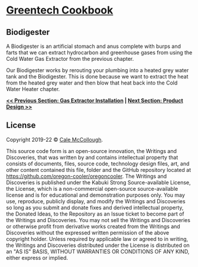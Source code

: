# [Greentech Cookbook](../)

## Biodigester

A Biodigester is an artificial stomach and anus complete with burps and farts that we can extract hydrocarbon and greenhouse gases from using the Cold Water Gas Extractor from the previous chapter.

Our Biodigester works by rerouting your plumbing into a heated grey water tank and the Biodigester. This is done because we want to extract the heat from the heated grey water and then blow that heat back into the Cold Water Heater chapter.

**[<< Previous Section: Gas Extractor Installation](../gas_extractor/installation) | [Next Section: Product Design >>](product_design.md)**

## License

Copyright 2019-22 © [Cale McCollough](https://cookingwithcale.org).

This source code form is an open-source innovation, the Writings and Discoveries, that was written by and contains intellectual property that consists of documents, files, source code, technology design files, art, and other content contained this file, folder and the GitHub repository located at <https://github.com/oregon-cooler/oregoncooler>. The Writings and Discoveries is published under the Kabuki Strong Source-available License, the License, which is a non-commercial open-source source-available license and is for educational and demonstration purposes only. You may use, reproduce, publicly display, and modify the Writings and Discoveries so long as you submit and donate fixes and derived intellectual property, the Donated Ideas, to the Repository as an Issue ticket to become part of the Writings and Discoveries. You may not sell the Writings and Discoveries or otherwise profit from derivative works created from the Writings and Discoveries without the expressed written permission of the above copyright holder. Unless required by applicable law or agreed to in writing, the Writings and Discoveries distributed under the License is distributed on an "AS IS" BASIS, WITHOUT WARRANTIES OR CONDITIONS OF ANY KIND, either express or implied.
